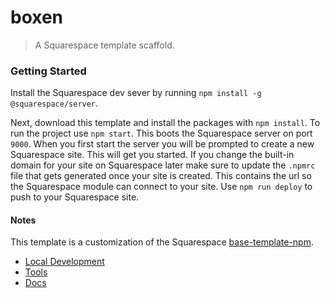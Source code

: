boxen
=====

> A Squarespace template scaffold.



### Getting Started

Install the Squarespace dev sever by running `npm install -g @squarespace/server`.

Next, download this template and install the packages with `npm install`. To run the project use `npm start`. This boots the Squarespace server on port `9000`. When you first start the server you will be prompted to create a new Squarespace site. This will get you started. If you change the built-in domain for your site on Squarespace later make sure to update the `.npmrc` file that gets generated once your site is created. This contains the url so the Squarespace module can connect to your site. Use `npm run deploy` to push to your Squarespace site.


#### Notes

This template is a customization of the Squarespace [base-template-npm](https://github.com/Squarespace/base-template-npm).

* [Local Development](https://developers.squarespace.com/local-development)
* [Tools](https://developers.squarespace.com/tools)
* [Docs](https://developers.squarespace.com/quick-start)
